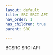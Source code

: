 ```yaml
---
layout: default
title: SRC SRCI API
nav_order: 1
has_children: true
parent: SRC

---
```


BCSRC SRCI API
